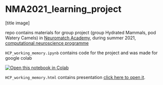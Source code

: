 # NMA2021_learning_project

[title image]

repo contains materials for group project (group Hydrated Mammals, pod Watery Camels) in [Neuromatch Academy](https://portal.neuromatchacademy.org/), during summer 2021, [computational neuroscience programme](https://compneuro.neuromatch.io/)

`HCP_working_memory.ipynb` contains code for the project and was made for google colab

<a href="https://colab.research.google.com/github/zudanievil/NMA2021_learning_project/blob/main/HCP_working_memory.ipynb" target="_parent"><img src="https://colab.research.google.com/assets/colab-badge.svg" alt="Open this notebook in Colab"/></a>

`HCP_working_memory.html` contains presentation <a href="https://htmlpreview.github.io/?https://github.com/zudanievil/NMA2021_learning_project/blob/main/HCP_working_memory.html" target="_blank" rel="noopener noreferrer">click here to open it</a>.</p>
